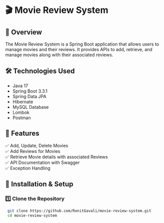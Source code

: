 # 🎬 Movie Review System

## 📌 Overview
The Movie Review System is a Spring Boot application that allows users to manage movies and their reviews. It provides APIs to add, retrieve, and manage movies along with their associated reviews.

## 🛠️ Technologies Used
- Java 17
- Spring Boot 3.3.1
- Spring Data JPA
- Hibernate
- MySQL Database
- Lombok
- Postman



## 🚀 Features
✅ Add, Update, Delete Movies  
✅ Add Reviews for Movies  
✅ Retrieve Movie details with associated Reviews  
✅ API Documentation with Swagger  
✅ Exception Handling  

## 📌 Installation & Setup

### 1️⃣ Clone the Repository

```sh
 git clone https://github.com/RonitGavali/movie-review-system.git
 cd movie-review-system


